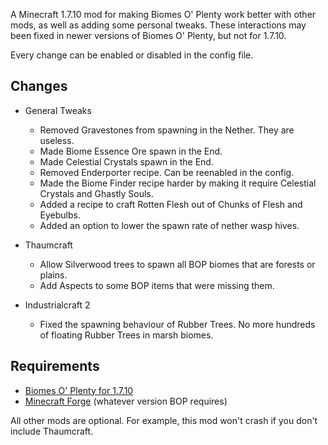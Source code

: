 A Minecraft 1.7.10 mod for making Biomes O' Plenty work better with other mods, as well as adding some personal tweaks.
These interactions may been fixed in newer versions of Biomes O' Plenty, but not for 1.7.10.

Every change can be enabled or disabled in the config file.

## **Changes**
* General Tweaks
    * Removed Gravestones from spawning in the Nether. They are useless.
    * Made Biome Essence Ore spawn in the End.
    * Made Celestial Crystals spawn in the End.
    * Removed Enderporter recipe. Can be reenabled in the config.
    * Made the Biome Finder recipe harder by making it require Celestial Crystals and Ghastly Souls.
    * Added a recipe to craft Rotten Flesh out of Chunks of Flesh and Eyebulbs.
    * Added an option to lower the spawn rate of nether wasp hives.

* Thaumcraft
    * Allow Silverwood trees to spawn all BOP biomes that are forests or plains.
    * Add Aspects to some BOP items that were missing them.
* Industrialcraft 2
    * Fixed the spawning behaviour of Rubber Trees. No more hundreds of floating Rubber Trees in marsh biomes.

## **Requirements**
* [Biomes O' Plenty for 1.7.10](https://minecraft.curseforge.com/projects/biomes-o-plenty)
* [Minecraft Forge](http://files.minecraftforge.net/maven/net/minecraftforge/forge/index_1.7.10.html) (whatever version BOP requires)

All other mods are optional. For example, this mod won't crash if you don't include Thaumcraft.